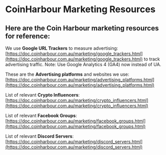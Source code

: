 # CoinHarbour Marketing Resources

## Here are the Coin Harbour marketing resources for reference: ##


We use **Google URL Trackers** to measure advertising: 
[https://doc.coinharbour.com.au/marketing/google_trackers.html](https://doc.coinharbour.com.au/marketing/google_trackers.html) to track advertising traffic. Note: Use Google Analytics 4 (GA4) now instead of UA.

These are the **Advertising platforms** and websites we use: 
[https://doc.coinharbour.com.au/marketing/advertising_platforms.html](https://doc.coinharbour.com.au/marketing/advertising_platforms.html)

List of relevant **Crypto Influencers**: 
[https://doc.coinharbour.com.au/marketing/crypto_influencers.html](https://doc.coinharbour.com.au/marketing/crypto_influencers.html)

List of relevant **Facebook Groups**: 
[https://doc.coinharbour.com.au/marketing/facebook_groups.html](https://doc.coinharbour.com.au/marketing/facebook_groups.html)

List of relevant **Discord Servers**: 
[https://doc.coinharbour.com.au/marketing/discord_servers.html](https://doc.coinharbour.com.au/marketing/discord_servers.html)

